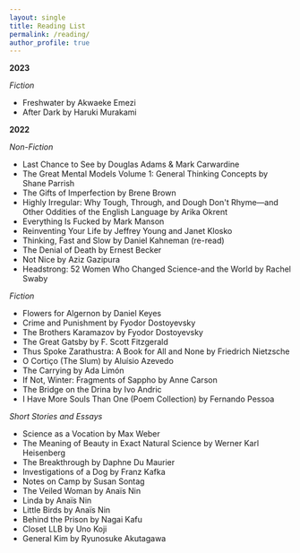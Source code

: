 ```yaml
---
layout: single
title: Reading List
permalink: /reading/
author_profile: true
---
```


**2023**

*Fiction*

- Freshwater by Akwaeke Emezi
- After Dark by Haruki Murakami

**2022**

*Non-Fiction*

- Last Chance to See by Douglas Adams & Mark Carwardine
- The Great Mental Models Volume 1: General Thinking Concepts by Shane Parrish
- The Gifts of Imperfection by Brene Brown
- Highly Irregular: Why Tough, Through, and Dough Don't Rhyme—and Other Oddities of the English Language by Arika Okrent
- Everything Is Fucked by Mark Manson
- Reinventing Your Life by Jeffrey Young and Janet Klosko
- Thinking, Fast and Slow by Daniel Kahneman (re-read)
- The Denial of Death by Ernest Becker
- Not Nice by Aziz Gazipura
- Headstrong: 52 Women Who Changed Science-and the World by Rachel Swaby

*Fiction*

- Flowers for Algernon by Daniel Keyes
- Crime and Punishment by Fyodor Dostoyevsky
- The Brothers Karamazov by Fyodor Dostoyevsky
- The Great Gatsby by F. Scott Fitzgerald
- Thus Spoke Zarathustra: A Book for All and None by Friedrich Nietzsche
- O Cortiço (The Slum) by Aluísio Azevedo
- The Carrying by Ada Limón
- If Not, Winter: Fragments of Sappho by Anne Carson
- The Bridge on the Drina by Ivo Andric
- I Have More Souls Than One (Poem Collection) by Fernando Pessoa

*Short Stories and Essays*

- Science as a Vocation by Max Weber
- The Meaning of Beauty in Exact Natural Science by Werner Karl Heisenberg
- The Breakthrough by Daphne Du Maurier
- Investigations of a Dog by Franz Kafka
- Notes on Camp by Susan Sontag
- The Veiled Woman by Anaïs Nin
- Linda by Anaïs Nin
- Little Birds by Anaïs Nin
- Behind the Prison by Nagai Kafu
- Closet LLB by Uno Koji
- General Kim by Ryunosuke Akutagawa
